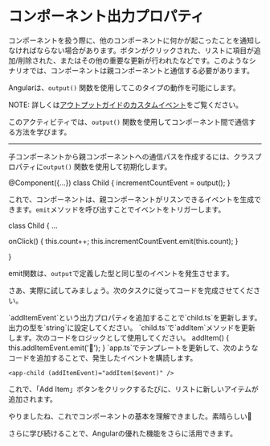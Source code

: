 # コンポーネント出力プロパティ

コンポーネントを扱う際に、他のコンポーネントに何かが起こったことを通知しなければならない場合があります。ボタンがクリックされた、リストに項目が追加/削除された、またはその他の重要な更新が行われたなどです。このようなシナリオでは、コンポーネントは親コンポーネントと通信する必要があります。

Angularは、`output()` 関数を使用してこのタイプの動作を可能にします。

NOTE: 詳しくは[アウトプットガイドのカスタムイベント](/guide/components/outputs)をご覧ください。

このアクティビティでは、`output()` 関数を使用してコンポーネント間で通信する方法を学びます。

<hr />

子コンポーネントから親コンポーネントへの通信パスを作成するには、クラスプロパティに`output()` 関数を使用して初期化します。

<docs-code header="child.ts" language="ts">
@Component({...})
class Child {
  incrementCountEvent = output<number>();
}
</docs-code>

これで、コンポーネントは、親コンポーネントがリスンできるイベントを生成できます。`emit`メソッドを呼び出すことでイベントをトリガーします。

<docs-code header="child.ts" language="ts">
class Child {
  ...

  onClick() {
    this.count++;
    this.incrementCountEvent.emit(this.count);
  }

}
</docs-code>

emit関数は、`output`で定義した型と同じ型のイベントを発生させます。

さあ、実際に試してみましょう。次のタスクに従ってコードを完成させてください。

<docs-workflow>

<docs-step title="`output()`プロパティを追加する">
`addItemEvent`という出力プロパティを追加することで`child.ts`を更新します。出力の型を`string`に設定してください。
</docs-step>

<docs-step title="`addItem`メソッドを完成させる">
`child.ts`で`addItem`メソッドを更新します。次のコードをロジックとして使用してください。

<docs-code header="child.ts" highlight="[2]" language="ts">
addItem() {
  this.addItemEvent.emit('🐢');
}
</docs-code>

</docs-step>

<docs-step title="`App`テンプレートを更新する">
`app.ts`でテンプレートを更新して、次のようなコードを追加することで、発生したイベントを購読します。

```angular-html
<app-child (addItemEvent)="addItem($event)" />
```

これで、「Add Item」ボタンをクリックするたびに、リストに新しいアイテムが追加されます。

</docs-step>

</docs-workflow>

やりましたね、これでコンポーネントの基本を理解できました。素晴らしい👏

さらに学び続けることで、Angularの優れた機能をさらに活用できます。
